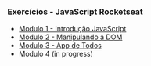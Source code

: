 ### Exercícios - JavaScript Rocketseat

- [Modulo 1 - Introdução JavaScript](https://github.com/guilhermeasena32/javascript-rocketseat/tree/master/modulo%201 "Modulo 1")
- [Modulo 2 - Manipulando a DOM](https://github.com/guilhermeasena32/javascript-rocketseat/tree/master/modulo%202 "Modulo 2")
- [Modulo 3 - App de Todos](https://github.com/guilhermeasena32/javascript-rocketseat/tree/master/modulo%203 "Modulo 3")
- Modulo 4 (in progress)